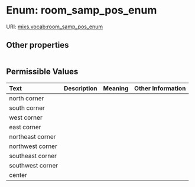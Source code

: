 
# Enum: room_samp_pos_enum




URI: [mixs.vocab:room_samp_pos_enum](https://w3id.org/mixs/vocab/room_samp_pos_enum)


## Other properties

|  |  |  |
| --- | --- | --- |

## Permissible Values

| Text | Description | Meaning | Other Information |
| :--- | :---: | :---: | ---: |
| north corner |  |  |  |
| south corner |  |  |  |
| west corner |  |  |  |
| east corner |  |  |  |
| northeast corner |  |  |  |
| northwest corner |  |  |  |
| southeast corner |  |  |  |
| southwest corner |  |  |  |
| center |  |  |  |

